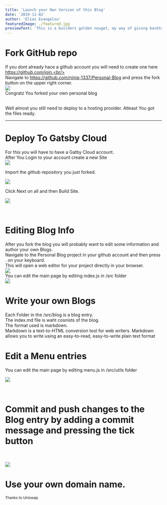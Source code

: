 ```yaml
---
title: 'Launch your Own Version of this Blog'
date: '2019-11-02'
author: 'Elias Evangelou'
featuredImage: ./featured.jpg
previewText: 'This is a builders golden nouget, my way of giving backto the community'
---
```


# Fork GitHub repo

If you dont already hace a github account you will need to create one here https://github.com/join.<br/><br/>
Navigate to https://github.com/ninja-1337/Personal-Blog and press the fork button on the upper right corner.<br/>
![](open.jpg)
<br/>
Congratz You forked your own personal blog

<br/>
Well almost you still need to deploy to a hosting provider.
Atleast You got the files ready.
<br/>

---
# Deploy To Gatsby Cloud
For this you will have to have a Gatby Cloud account.<br/>
After You Login to your account create a new Site<br/>
![](Gatsbynewsite.jpg)
<br/>

Import the github repository you just forked.<br/>

![](import.jpg)

Click Next on all and then Build Site.<br/>

![](Config.jpg)

<br/>

# Editing Blog Info 

After you fork the blog you will probably want to edit some information and author your own Blogs.<br/>
Navigate to the Personal Blog project in your github account and then press . on your keyboard.<br/>
This will open a web editor for your project directly in your browser.<br/>
![](gitide.jpg)
<br/>
You can edit the main page by editing index.js in /src folder
<br/>
![](editmainpage.jpg)

# Write your own Blogs
Each Folder in the /src/blog is a blog entry.<br/>
The index.md file is waht cosnists of the blog.<br/>
The format used is markdown.<br/>
Markdown is a text-to-HTML conversion tool for web writers. Markdown allows you to write using an easy-to-read, easy-to-write plain text format<br/>
# Edit a Menu entries

You can edit the main page by editing menu.js in /src/utils folder
<br/> 

![](editmenu.jpg)

<br/>

# Commit and push changes to the Blog entry by adding a commit message and pressing the tick button

<br/>

![](commit.jpg)

# Use your own domain name.




<small>Thanks to Uniswap.</small>
